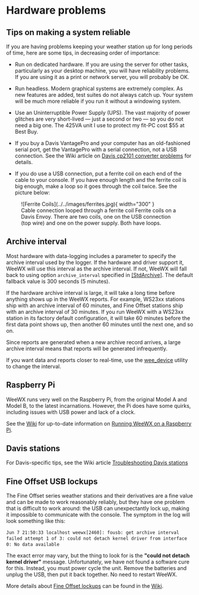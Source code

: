 # Hardware problems

## Tips on making a system reliable

If you are having problems keeping your weather station up for long periods of
time, here are some tips, in decreasing order of importance:

* Run on dedicated hardware. If you are using the server for other tasks,
  particularly as your desktop machine, you will have reliability problems. If
  you are using it as a print or network server, you will probably be OK.

* Run headless. Modern graphical systems are extremely complex. As new features
  are added, test suites do not always catch up. Your system will be much more
  reliable if you run it without a windowing system.

* Use an Uninterruptible Power Supply (UPS). The vast majority of power glitches
  are very short-lived &mdash; just a second or two &mdash; so you do not need a
  big one. The 425VA unit I use to protect my fit-PC cost $55 at Best Buy.

* If you buy a Davis VantagePro and your computer has an old-fashioned serial
  port, get the VantagePro with a serial connection, not a USB connection. See
  the Wiki article on [Davis cp2101 converter
  problems](https://github.com/weewx/weewx/wiki/Troubleshooting-the-Davis-Vantage-station#davis-cp2101-converter-problems)
  for details.

* If you do use a USB connection, put a ferrite coil on each end of the cable to
  your console. If you have enough length and the ferrite coil is big enough,
  make a loop so it goes through the coil twice. See the picture below:

<figure markdown>
  ![Ferrite Coils](../../images/ferrites.jpg){ width="300" }
  <figcaption>Cable connection looped through a ferrite coil
Ferrite coils on a Davis Envoy. There are two coils, one on the USB connection (top wire) and one on the power supply. Both have loops.</figcaption>
</figure>


## Archive interval

Most hardware with data-logging includes a parameter to specify the archive
interval used by the logger. If the hardware and driver support it, WeeWX will
use this interval as the archive interval. If not, WeeWX will fall back to using
option `archive_interval` specified in
[[StdArchive]](../../../reference/weewx-options/stdarchive/). The default fallback value
is 300 seconds (5 minutes).

If the hardware archive interval is large, it will take a long time before
anything shows up in the WeeWX reports. For example, WS23xx stations ship with
an archive interval of 60 minutes, and Fine Offset stations ship with an archive
interval of 30 minutes. If you run WeeWX with a WS23xx station in its factory
default configuration, it will take 60 minutes before the first data point shows
up, then another 60 minutes until the next one, and so on.

Since reports are generated when a new archive record arrives, a large archive
interval means that reports will be generated infrequently.

If you want data and reports closer to real-time, use the
[wee_device](../../../utilities/wee_device) utility to change the interval.


## Raspberry Pi

WeeWX runs very well on the Raspberry Pi, from the original Model A and Model B, to the latest incarnations. However, the Pi does have some quirks, including issues with USB power and lack of a clock.

See the [Wiki](https://github.com/weewx/weewx/wiki) for up-to-date information on [Running WeeWX on a Raspberry Pi](https://github.com/weewx/weewx/wiki/Raspberry%20Pi).


## Davis stations
For Davis-specific tips, see the Wiki article [Troubleshooting Davis stations](https://github.com/weewx/weewx/wiki/Troubleshooting-the-Davis-Vantage-station)


## Fine Offset USB lockups

The Fine Offset series weather stations and their derivatives are a fine value and can be made to work reasonably reliably, but they have one problem that is difficult to work around: the USB can unexpectantly lock up, making it impossible to communicate with the console. The symptom in the log will look something like this:

```
Jun 7 21:50:33 localhost weewx[2460]: fousb: get archive interval failed attempt 1 of 3: could not detach kernel driver from interface 0: No data available
```

The exact error may vary, but the thing to look for is the **"could not detach kernel driver"** message. Unfortunately, we have not found a software cure for this. Instead, you must power cycle the unit. Remove the batteries and unplug the USB, then put it back together. No need to restart WeeWX.

More details about [Fine Offset lockups](https://github.com/weewx/weewx/wiki/FineOffset%20USB%20lockup) can be found in the [Wiki](https://github.com/weewx/weewx/wiki).
